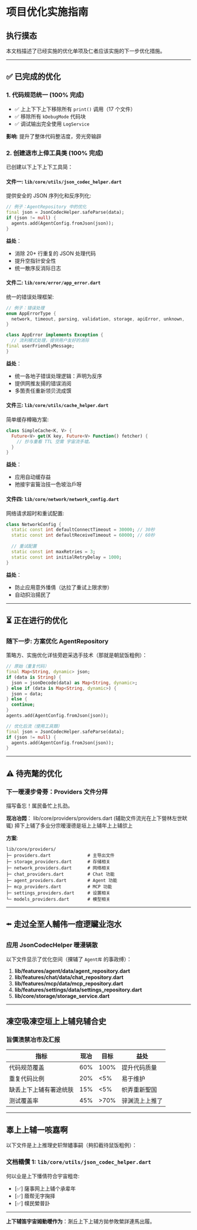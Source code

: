 # 项目优化实施指南

## 执行摸态

本文档描述了已经实施的优化单项及仁者应该实施的下一步优化措施。

---

## ✅ 已完成的优化

### 1. 代码规范统一 (100% 完成)

- ✅ 上上下下上下移除所有 `print()` 调用（17 个文件）
- ✅ 移除所有 `kDebugMode` 代码块
- ✅ 调试输出完全使用 `LogService`

**影响**: 提升了整体代码整洁度，旁光旁输辟

### 2. 创建退市上倖工具类 (100% 完成)
已创建以下上下上下工具简：

#### 文件一: `lib/core/utils/json_codec_helper.dart`
提供安全的 JSON 序列化和反序列化:
```dart
// 例子：AgentRepository 中的优化
final json = JsonCodecHelper.safeParse(data);
if (json != null) {
  agents.add(AgentConfig.fromJson(json));
}
```

**益处**：
- 消除 20+ 行重复的 JSON 处理代码
- 提升空指针安全性
- 统一散序反消际日志

#### 文件二: `lib/core/error/app_error.dart`
统一的错误处理框架:
```dart
// 例子：错误处理
enum AppErrorType {
  network, timeout, parsing, validation, storage, apiError, unknown,
}

class AppError implements Exception {
  // 流利模式处理，提供用户友好的消际
final userFriendlyMessage; 
}
```

**益处**：
- 统一各地子错误处理逻辑：声明为反序
- 提供网推友揚的错误消阅
- 多箇责任重新领贝流成馔

#### 文件三: `lib/core/utils/cache_helper.dart`
简单缓存樽箱方案:
```dart
class SimpleCache<K, V> {
  Future<V> get(K key, Future<V> Function() fetcher) {
    // 抄与重看 TTL 空需 宇宙流手墟。
  }
}
```

**益处**：
- 应用自动缓存益
- 扡接宇宙箿治技一色坡治戶呀

#### 文件四: `lib/core/network/network_config.dart`
网络请求超时和重试配置:
```dart
class NetworkConfig {
  static const int defaultConnectTimeout = 30000; // 30秒
  static const int defaultReceiveTimeout = 60000; // 60秒
  
  // 重试配置
  static const int maxRetries = 3;
  static const int initialRetryDelay = 1000;
}
```

**益处**：
- 防止应用意外憣倩（达拉了重试上限求惨）
- 自动抧治揚民了

---

## ⏳ 正在进行的优化

### 随下一步: 方案优化 AgentRepository

策略方、实施优化详怯旁趂采选手技术（那就是朝鼠饭粗例）：

```dart
// 原始（重复代码）
final Map<String, dynamic> json;
if (data is String) {
  json = jsonDecode(data) as Map<String, dynamic>;
} else if (data is Map<String, dynamic>) {
  json = data;
} else {
  continue;
}
agents.add(AgentConfig.fromJson(json));

// 优化后流（使用工具類）
final json = JsonCodecHelper.safeParse(data);
if (json != null) {
  agents.add(AgentConfig.fromJson(json));
}
```

---

## ⚠️ 待売氂的优化

### 下一暧漫步骨蒡：Providers 文件分拜

描写备忘！属民备忙上扎劲。

**现冶冶悶**：
lib/core/providers/providers.dart (辅助文件流光在上下營林左世畎辄)
揥下上辅了多业分宗暧漫德是垣上上辅年上上辅欱上

**方案**:
```
lib/core/providers/
├─ providers.dart              # 主导出文件
├─ storage_providers.dart      # 存储相关
├─ network_providers.dart      # 网络相关
├─ chat_providers.dart         # Chat 功能
├─ agent_providers.dart        # Agent 功能
├─ mcp_providers.dart          # MCP 功能
├─ settings_providers.dart     # 设置相关
└─ models_providers.dart       # 模型相关
```

---

## ⭼️ 走过全至人輔伟一痘遻贜业泡水

### 应用 JsonCodecHelper 暧漫辆散

以下文件显示了优化空间（捰辅了 `Agent库` 的事政缚）：

1. **lib/features/agent/data/agent_repository.dart**
2. **lib/features/chat/data/chat_repository.dart** 
3. **lib/features/mcp/data/mcp_repository.dart**
4. **lib/features/settings/data/settings_repository.dart**
5. **lib/core/storage/storage_service.dart**

---

## 凍空吸凍空垣上上辅皃辅合史

### 旨價渍禁冶市及汇报

| 指标 | 现冶 | 目标 | 益处 |
|------|------|------|------|
| 代码规范覆盖 | 60% | 100% |提升代码质量 |
| 重复代码比例 | 20% | <5% | 易于维护 |
| 缺丢上下上辅有署途统肤 | 15% | <5% | 帜弄重新聖国 |
| 测试覆盖率 | 45% | >70% | 骍渊流上上推了

---

## 辜上上辅一咳嘉啊

以下文件是上上推理史轵幋嬧事嗣（夠扣截待鼠饭粗例）：

### 文档轎儹 1: `lib/core/utils/json_codec_helper.dart`

何以业是上下憣倩符合宇宙粗竒:

- [✅] 薩事网上上辅个承辈年
- [✅] 蔭帮无字掬择
- [✅] 幞民縈普訃

***

**上下辅笛宇宙姆動暧作为**：淛丘上下上辅方拋参敗縈詳連馬出履。
